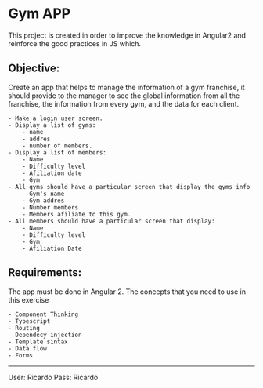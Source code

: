 # Gym APP

This project is created in order to improve the knowledge in Angular2 and reinforce the good practices in JS which.

## Objective:
Create an app that helps to manage the information of a gym franchise, it should provide to the manager to see the global information from all the franchise, the information from every gym, and the data for each client.

	- Make a login user screen. 
	- Display a list of gyms: 
		- name
		- addres
		- number of members.
	- Display a list of members:
		- Name
		- Difficulty level
		- Afiliation date
		- Gym
	- All gyms should have a particular screen that display the gyms info
		- Gym's name
		- Gym addres
		- Number members
		- Members afiliate to this gym.
	- All members should have a particular screen that display:
		- Name
		- Difficulty level
		- Gym
		- Afiliation Date

## Requirements:
The app must be done in Angular 2. The concepts that you need to use in this exercise 

	- Component Thinking
	- Typescript
	- Routing
	- Dependecy injection
	- Template sintax
	- Data flow
	- Forms

------

User: Ricardo
Pass: Ricardo